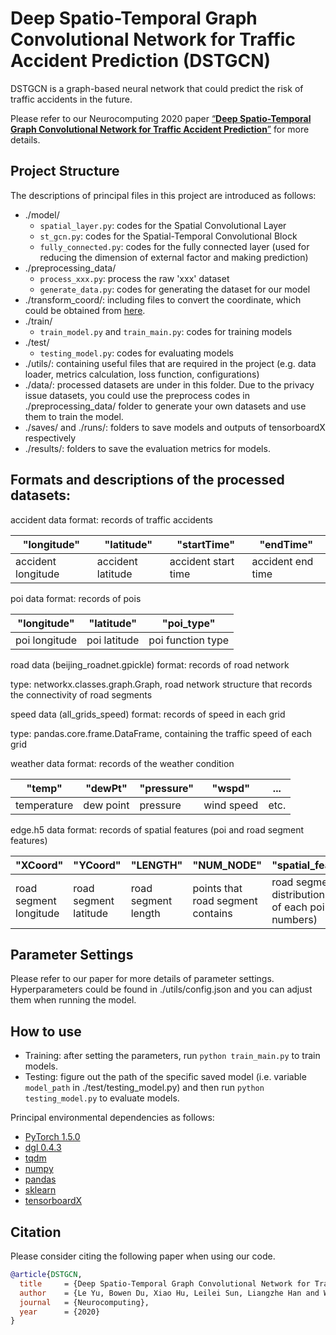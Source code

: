 # Deep Spatio-Temporal Graph Convolutional Network for Traffic Accident Prediction (DSTGCN)

DSTGCN is a graph-based neural network that could predict the risk of traffic accidents in the future.

Please refer to our Neurocomputing 2020 paper [“**Deep Spatio-Temporal Graph Convolutional Network for Traffic Accident Prediction**”](https://www.sciencedirect.com/science/article/pii/S092523122031451X#!) for more details.

## Project Structure
The descriptions of principal files in this project are introduced as follows:
- ./model/
    - `spatial_layer.py`: codes for the Spatial Convolutional Layer
    - `st_gcn.py`: codes for the Spatial-Temporal Convolutional Block
    - `fully_connected.py`: codes for the fully connected layer (used for reducing the dimension of external factor and making prediction)
- ./preprocessing_data/
  - `process_xxx.py`: process the raw 'xxx' dataset
  - `generate_data.py`: codes for generating the dataset for our model
- ./transform_coord/: including files to convert the coordinate, which could be obtained from [here](https://github.com/wandergis/coordTransform_py).
- ./train/
  - `train_model.py` and `train_main.py`: codes for training models
- ./test/
  - `testing_model.py`: codes for evaluating models
- ./utils/: containing useful files that are required in the project (e.g. data loader, metrics calculation, loss function, configurations) 
- ./data/: processed datasets are under in this folder. Due to the privacy issue datasets, you could use the preprocess codes in ./preprocessing_data/ folder to generate your own datasets and use them to train the model. 
- ./saves/ and ./runs/: folders to save models and outputs of tensorboardX respectively
- ./results/: folders to save the evaluation metrics for models. 

## Formats and descriptions of the processed datasets:
accident data format: records of traffic accidents

| "longitude" | "latitude" | "startTime" | "endTime" |
|  ----  | ----  | ----  | ----  | 
| accident longitude | accident latitude | accident start time | accident end time | 

poi data format: records of pois

| "longitude" | "latitude" | "poi_type" |
| ----  | ----  | ----  | 
| poi longitude | poi latitude | poi function type | 

road data (beijing_roadnet.gpickle) format: records of road network

type: networkx.classes.graph.Graph, road network structure that records the connectivity of road segments  

speed data (all_grids_speed) format: records of speed in each grid

type: pandas.core.frame.DataFrame, containing the traffic speed of each grid

weather data format: records of the weather condition

| "temp" | "dewPt" | "pressure" | "wspd" | ... |
| ----  | ----  | ----  |  ----  | ----  | 
| temperature | dew point | pressure | wind speed | etc. | 

edge.h5 data format: records of spatial features (poi and road segment features)

| "XCoord" | "YCoord" | "LENGTH" | "NUM_NODE" | "spatial_features" |
| ----  | ----  | ----  |  ----  | ----  | 
| road segment longitude | road segment latitude | road segment length | points that road segment contains | road segment poi distribution (a list of each poi type numbers) | 

## Parameter Settings
Please refer to our paper for more details of parameter settings. 
Hyperparameters could be found in ./utils/config.json and you can adjust them when running the model.

## How to use
- Training: after setting the parameters, run ```python train_main.py``` to train models. 
- Testing: figure out the path of the specific saved model (i.e. variable ```model_path``` in ./test/testing_model.py) and then run ```python testing_model.py``` to evaluate models.

Principal environmental dependencies as follows:
- [PyTorch 1.5.0](https://pytorch.org/)
- [dgl 0.4.3](https://www.dgl.ai/)
- [tqdm](https://github.com/tqdm/tqdm)
- [numpy](https://github.com/numpy/numpy)
- [pandas](https://github.com/pandas-dev/pandas)
- [sklearn](https://scikit-learn.org/stable/)
- [tensorboardX](https://github.com/lanpa/tensorboardX)

## Citation
Please consider citing the following paper when using our code.

```bibtex
@article{DSTGCN,
  title     = {Deep Spatio-Temporal Graph Convolutional Network for Traffic Accident Prediction},
  author    = {Le Yu, Bowen Du, Xiao Hu, Leilei Sun, Liangzhe Han and Weifeng Lv},
  journal   = {Neurocomputing},
  year      = {2020}
}
```
